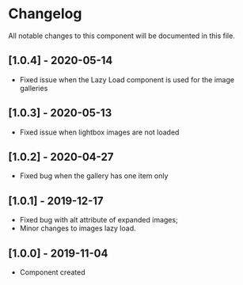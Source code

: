 # Changelog
All notable changes to this component will be documented in this file.

## [1.0.4] - 2020-05-14
- Fixed issue when the Lazy Load component is used for the image galleries 

## [1.0.3] - 2020-05-13
- Fixed issue when lightbox images are not loaded

## [1.0.2] - 2020-04-27
- Fixed bug when the gallery has one item only 

## [1.0.1] - 2019-12-17
- Fixed bug with alt attribute of expanded images;
- Minor changes to images lazy load.

## [1.0.0] - 2019-11-04
- Component created
